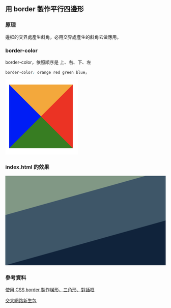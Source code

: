 ## 用 border 製作平行四邊形

### 原理
邊框的交界處產生斜角，必用交界處產生的斜角去做應用。

### border-color

border-color，依照順序是 上、右、下、左

```css
border-color: orange red green blue;
```

![](images/sample2.png)

### index.html 的效果


![](images/sample1.png)



### 參考資料
[使用 CSS border 製作梯形、三角形、對話框](http://www.smalljacky.com/web-design/css/css-border-create-triangle/)

[交大網路新生包](https://plus.nctu.edu.tw/newcomer/)
